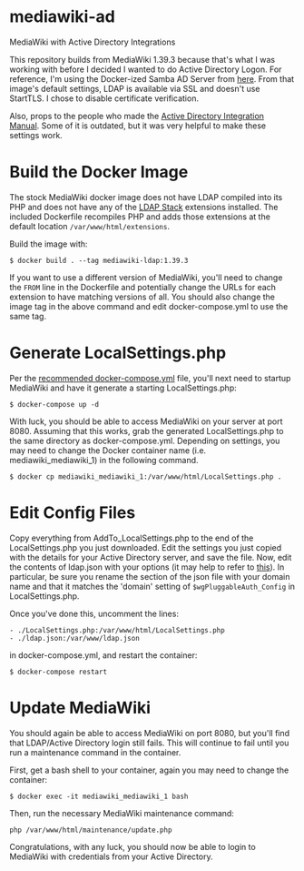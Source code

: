 # mediawiki-ad
MediaWiki with Active Directory Integrations

This repository builds from MediaWiki 1.39.3 because that's what I was working with before I decided I wanted to do Active Directory Logon.  For reference, I'm using the Docker-ized Samba AD Server from [here](https://github.com/Fmstrat/samba-domain).  From that image's default settings, LDAP is available via SSL and doesn't use StartTLS.  I chose to disable certificate verification.

Also, props to the people who made the [Active Directory Integration Manual](https://www.mediawiki.org/wiki/Manual:Active_Directory_Integration).  Some of it is outdated, but it was very helpful to make these settings work.

# Build the Docker Image
The stock MediaWiki docker image does not have LDAP compiled into its PHP and does not have any of the [LDAP Stack](https://www.mediawiki.org/wiki/LDAP_Stack) extensions installed. The included Dockerfile recompiles PHP and adds those extensions at the default location `/var/www/html/extensions`.

Build the image with:

```
$ docker build . --tag mediawiki-ldap:1.39.3
```

If you want to use a different version of MediaWiki, you'll need to change the `FROM` line in the Dockerfile and potentially change the URLs for each extension to have matching versions of all.  You should also change the image tag in the above command and edit docker-compose.yml to use the same tag.

# Generate LocalSettings.php
Per the [recommended docker-compose.yml](https://hub.docker.com/_/mediawiki/) file, you'll next need to startup MediaWiki and have it generate a starting LocalSettings.php:

```
$ docker-compose up -d
```

With luck, you should be able to access MediaWiki on your server at port 8080.  Assuming that this works, grab the generated LocalSettings.php to the same directory as docker-compose.yml.  Depending on settings, you may need to change the Docker container name (i.e. mediawiki_mediawiki_1) in the following command.

```
$ docker cp mediawiki_mediawiki_1:/var/www/html/LocalSettings.php .
```

# Edit Config Files
Copy everything from AddTo_LocalSettings.php to the end of the LocalSettings.php you just downloaded.  Edit the settings you just copied with the details for your Active Directory server, and save the file.  Now, edit the contents of ldap.json with your options (it may help to refer to [this](https://www.mediawiki.org/wiki/Manual:Active_Directory_Integration#Prepare_ldap.json)).  In particular, be sure you rename the section of the json file with your domain name and that it matches the 'domain' setting of `$wgPluggableAuth_Config` in LocalSettings.php.

Once you've done this, uncomment the lines:

```
- ./LocalSettings.php:/var/www/html/LocalSettings.php
- ./ldap.json:/var/www/ldap.json
```

in docker-compose.yml, and restart the container:

```
$ docker-compose restart
```

# Update MediaWiki
You should again be able to access MediaWiki on port 8080, but you'll find that LDAP/Active Directory login still fails.  This will continue to fail until you run a maintenance command in the container.

First, get a bash shell to your container, again you may need to change the container:

```
$ docker exec -it mediawiki_mediawiki_1 bash
```

Then, run the necessary MediaWiki maintenance command:

```
php /var/www/html/maintenance/update.php
```

Congratulations, with any luck, you should now be able to login to MediaWiki with credentials from your Active Directory.